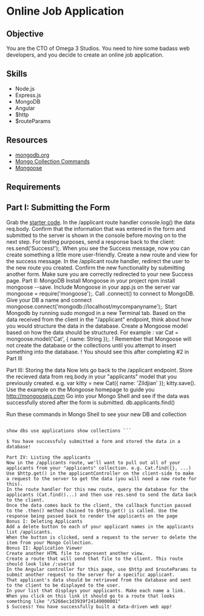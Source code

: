 Online Job Application
=========

Objective
--------
You are the CTO of Omega 3 Studios. You need to hire some badass web developers, and you decide to create an online job application.

Skills
------

- Node.js
- Express.js
- MongoDB
- Angular
- $http
- $routeParams

Resources
-------
- <a href="http://docs.mongodb.org/manual/contents/">mongodb.org</a>
- <a href="http://docs.mongodb.org/manual/reference/method/js-collection/">Mongo Collection Commands</a>
- <a href="http://mongoosejs.com/">Mongoose</a>

Requirements
-----------

Part I: Submitting the Form
----------------

Grab the <a href="https://github.com/RefactorU/exercise-starters/tree/master/week7/online-job-application/starter-code">starter code</a>.
In the /applicant route handler console.log() the data req.body. Confirm that the information that was entered in the form and submitted to the server is shown in the console before moving on to the next step.
For testing purposes, send a response back to the client: res.send('Success!');.
When you see the Success message, now you can create something a little more user-friendly. Create a new route and view for the success message. In the /applicant route handler, redirect the user to the new route you created. Confirm the new functionality by submitting another form. Make sure you are correctly redirected to your new Success page.
Part II: MongoDB
Install Mongoose in your project npm install mongoose --save.
Include Mongoose in your app.js on the server var mongoose = require('mongoose');.
Call .connect() to connect to MongoDB. Give your DB a name and connect mongoose.connect('mongodb://localhost/mycompanyname');.
Start Mongodb by running sudo mongod in a new Terminal tab.
Based on the data received from the client in the "/applicant" endpoint, think about how you would structure the data in the database. Create a Mongoose model based on how the data should be structured. For example : var Cat = mongoose.model('Cat', { name: String });.
! Remember that Mongoose will not create the database or the collections until you attempt to insert something into the database. ! You should see this after completing #2 in Part III

Part III: Storing the data
Now lets go back to the /applicant endpoint.
Store the recieved data from req.body in your "applicants" model that you previously created. e.g. var kitty = new Cat({ name: 'Zildjian' }); kitty.save(). Use the example on the Mongoose homepage to guide you http://mongoosejs.com
Go into your Mongo Shell and see if the data was successfully stored after the form is submitted. db.applicants.find()

Run these commands in Mongo Shell to see your new DB and collection

```

show dbs use applications show collections ```

$ You have successfuly submitted a form and stored the data in a database!

Part IV: Listing the applicants
Now in the /applicants route, we'll want to pull out all of your applicants from your "applicants" collection. e.g. Cat.find({}, ...)
Use $http.get() in the applicantController on the client-side to make a request to the server to get the data (you will need a new route for this).
In the route handler for this new route, query the database for the applicants (Cat.find()...) and then use res.send to send the data back to the client.
Once the data comes back to the client, the callback function passed to the .then() method chained to $http.get() is called. Use the response being passed back to render the applicants on the page
Bonus I: Deleting Applicants
Add a delete button to each of your applicant names in the applicants list /applicants.
When the button is clicked, send a request to the server to delete the item from your Mongo Collection.
Bonus II: Application Viewer
Create another HTML file to represent another view.
Create a route that will send that file to the client. This route should look like /:userid
In the Angular controller for this page, use $http and $routeParams to submit another request to the server for a specific applicant.
That applicant's data should be retrieved from the database and sent to the client to be displayed to the user.
In your list that displays your applicants. Make each name a link.
When you click on this link it should go to a route that looks something like "/5266ec1d3939f24149000001"
$ Success! You have successfully built a data-driven web app!